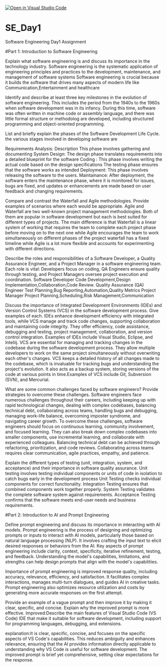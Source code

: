 [![Open in Visual Studio Code](https://classroom.github.com/assets/open-in-vscode-2e0aaae1b6195c2367325f4f02e2d04e9abb55f0b24a779b69b11b9e10269abc.svg)](https://classroom.github.com/online_ide?assignment_repo_id=15623554&assignment_repo_type=AssignmentRepo)
# SE_Day1
Software Engineering Day1 Assignment

#Part 1: Introduction to Software Engineering

Explain what software engineering is and discuss its importance in the technology industry.
Software engineering is the systematic application of engineering principles and practices to the development, maintenance, and management of software systems
Software engineering is crucial because it builds the software that drives many aspects of modern life like Communication,Entertainment and healthcare


Identify and describe at least three key milestones in the evolution of software engineering.
This includes the period from the 1940s to the 1960s when software development was in its infancy. During this time, software was often written in machine code or assembly language, and there was little formal structure or methodolog are developed, including structured programming and object-oriented programming.


List and briefly explain the phases of the Software Development Life Cycle.
the various stages involved in developing software are

Requirements Analysis: Description This phase involves gathering and documenting 
System Design: The design phase translates requirements into a detailed blueprint for the software
Coding : This phase involves writing the actual code based on the design specifications
The testing phase ensures that the software works as intended 
Deployment: This phase involves releasing the software to the users.
Maintainance: After deployment, the software enters the maintenance phase, where it is monitored for issues, bugs are fixed, and updates or enhancements are made based on user feedback and changing requirements.


Compare and contrast the Waterfall and Agile methodologies. Provide examples of scenarios where each would be appropriate.
Agile and Waterfall are two well-known project management methodologies. Both of them are popular in software development but each is best suited for different types of projects. The main difference is that Waterfall is a linear system of working that requires the team to complete each project phase before moving on to the next one while Agile encourages the team to work simultaneously on different phases of the project
waterfall has a fixed timeline while Agile is a lot more flexible and accounts for experimenting with different directions.


Describe the roles and responsibilities of a Software Developer, a Quality Assurance Engineer, and a Project Manager in a software engineering team.
Each role is vital: Developers focus on coding, QA Engineers ensure quality through testing, and Project Managers oversee project execution and coordination.
Software Developer
Code Development,Design Implementation,Collaboration,Code Review.
Quality Assurance (QA) Engineer
Test Planning,Bug Reporting,Automation,Quality Metrics
Project Manager
Project Planning,Scheduling,Risk Management,Communication


Discuss the importance of Integrated Development Environments (IDEs) and Version Control Systems (VCS) in the software development process. Give examples of each.
 IDEs enhance development efficiency with integrated tools, while VCS manage and track code changes, supporting collaboration and maintaining code integrity.
They offer efficiency, code assistance, debugging and testing, project management, collaboration, and version control integration. Examples of IDEs include Visual Studio, Eclipse, and Inteliij. VCS are essential for managing and tracking changes in the codebase during the software development process. They allow multiple developers to work on the same project simultaneously without overwriting each other's changes. VCS keeps a detailed history of all changes made to the codebase, which is invaluable for tracking bugs and understanding the project's evolution. It also acts as a backup system, storing versions of the code at various points in time.Examples of VCS include Git, Subversion (SVN), and Mercurial.

What are some common challenges faced by software engineers? Provide strategies to overcome these challenges.
Software engineers face numerous challenges throughout their careers, including keeping up with rapid technological changes, dealing with complex codebases, balancing technical debt, collaborating across teams, handling bugs and debugging, managing work-life balance, overcoming imposter syndrome, and navigating career growth. To overcome these challenges, software engineers should focus on continuous learning, community involvement, and focused learning. They can also break down complex codebases into smaller components, use incremental learning, and collaborate with experienced colleagues. Balancing technical debt can be achieved through refactoring, prioritization, and code reviews. Collaborating across teams requires clear communication, agile practices, empathy, and patience.

Explain the different types of testing (unit, integration, system, and acceptance) and their importance in software quality assurance.
Unit testing involves testing individual components or units of code in isolation to catch bugs early in the development process
Unit Testing checks individual components for correct functionality.
Integration Testing ensures that combined components work together properly.
System Testing validates the complete software system against requirements.
Acceptance Testing confirms that the software meets end-user needs and business requirements.


#Part 2: Introduction to AI and Prompt Engineering


Define prompt engineering and discuss its importance in interacting with AI models.
Prompt engineering is the process of designing and optimizing prompts or inputs to interact with AI models, particularly those based on natural language processing (NLP). It involves crafting the input text to elicit desired responses or behaviors from the AI. Key aspects of prompt engineering include clarity, context, specificity, iterative refinement, testing, and feedback. Understanding the model's capabilities, limitations, and strengths can help design prompts that align with the model's capabilities.

Importance of prompt engineering is improved response quality, including accuracy, relevance, efficiency, and satisfaction. It facilitates complex interactions, manages multi-turn dialogues, and guides AI in creative tasks. Prompt engineering also optimizes resource utilization and costs by generating more accurate responses on the first attempt.


Provide an example of a vague prompt and then improve it by making it clear, specific, and concise. Explain why the improved prompt is more effective.
Improved:Describe the main features of Visual Studio Code (VS Code) IDE that make it suitable for software development, including support for programming languages, debugging, and extensions.

explanation:It is clear, specific, concise, and focuses on the specific aspects of VS Code's capabilities. This reduces ambiguity and enhances relevance, ensuring that the AI provides information directly applicable to understanding why VS Code is useful for software development. The improved prompt is brief yet comprehensive, setting clear expectations for the response.
